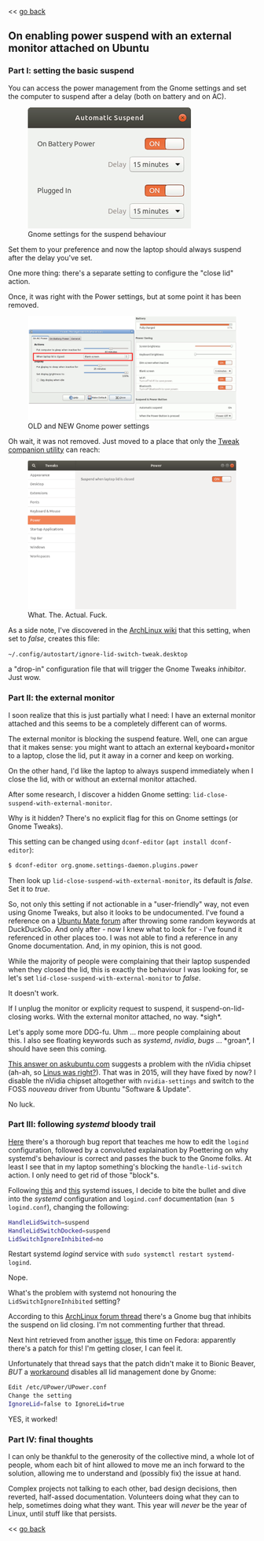 << [go back](/)

## On enabling power suspend with an external monitor attached on Ubuntu

### Part I: setting the basic suspend

You can access the power management from the Gnome settings and set the computer to suspend after a delay (both on battery and on AC).

<figure>
    <img src="/images/gnome_suspend.png">
    <figcaption>Gnome settings for the suspend behaviour</figcaption>
</figure>

Set them to your preference and now the laptop should always suspend after the delay you've set.

One more thing: there's a separate setting to configure the "close lid" action.

Once, it was right with the Power settings, but at some point it has been removed.

<figure>
    <img src="/images/gpm-prefs.png">
    <figcaption>OLD and NEW Gnome power settings</figcaption>
</figure>

Oh wait, it was not removed. Just moved to a place that only the [Tweak companion utility](https://wiki.gnome.org/Apps/Tweaks) can reach:

<figure>
    <img src="/images/gnome-tweaks-power.png">
    <figcaption>What. The. Actual. Fuck.</figcaption>
</figure>

As a side note, I've discovered in the [ArchLinux wiki](https://wiki.archlinux.org/index.php/GNOME#Configure_behaviour_on_lid_switch_close) that this setting, when set to _false_, creates this file:

`~/.config/autostart/ignore-lid-switch-tweak.desktop`

a "drop-in" configuration file that will trigger the Gnome Tweaks _inhibitor_. Just wow.

### Part II: the external monitor

I soon realize that this is just partially what I need: I have an external monitor attached and this seems to be a completely different can of worms.

The external monitor is blocking the suspend feature. Well, one can argue that it makes sense: you might want to attach an external keyboard+monitor to a laptop, close the lid, put it away in a corner and keep on working.

On the other hand, I'd like the laptop to always suspend immediately when I close the lid, with or without an external monitor attached.

After some research, I discover a hidden Gnome setting: `lid-close-suspend-with-external-monitor`.

Why is it hidden? There's no explicit flag for this on Gnome settings (or Gnome Tweaks).

This setting can be changed using `dconf-editor` (`apt install dconf-editor`):
``` bash
$ dconf-editor org.gnome.settings-daemon.plugins.power
```
Then look up `lid-close-suspend-with-external-monitor`, its default is *false*. Set it to *true*.

So, not only this setting if not actionable in a "user-friendly" way, not even using Gnome Tweaks, but also it looks to be undocumented. I've found a reference on a [Ubuntu Mate forum](https://ubuntu-mate.community/t/not-sleep-laptop-when-external-display-is-connected/16921) after throwing some random keywords at DuckDuckGo. And only after - now I knew what to look for - I've found it referenced in other places too. I was not able to find a reference in any Gnome documentation. And, in my opinion, this is not good.

While the majority of people were complaining that their laptop suspended when they closed the lid, this is exactly the behaviour I was looking for, se let's set `lid-close-suspend-with-external-monitor` to _false_.

It doesn't work.

If I unplug the monitor or explicity request to suspend, it suspend-on-lid-closing works. With the external monitor attached, no way. \*sigh\*.

Let's apply some more DDG-fu. Uhm ... more people complaining about this. I also see floating keywords such as _systemd_, _nvidia_, _bugs_ ... \*groan\*, I should have seen this coming.

[This answer on askubuntu.com](https://askubuntu.com/questions/613693/15-04-15-10-16-04-closing-lid-does-not-suspend-laptop-if-connected-to-extern/613773#613773) suggests a problem with the nVidia chipset (ah-ah, so [Linus was right?](https://www.youtube.com/watch?v=JbovJbKALzA)). That was in 2015, will they have fixed by now? I disable the nVidia chipset altogether with `nvidia-settings` and switch to the FOSS _nouveau_ driver from Ubuntu "Software & Update".

No luck.

### Part III: following _systemd_ bloody trail

[Here](https://github.com/systemd/systemd/issues/7137) there's a thorough bug report that teaches me how to edit the `logind` configuration, followed by a convoluted explaination by Poettering on why systemd's behaviour is correct and passes the buck to the Gnome folks. At least I see that in my laptop something's blocking the `handle-lid-switch` action. I only need to get rid of those "block"s.

Following [this](https://bugs.freedesktop.org/show_bug.cgi?id=76267) and [this]() systemd issues, I decide to bite the bullet and dive into the _systemd_ configuration and `logind.conf` documentation (`man 5 logind.conf`), changing the following:
``` bash
HandleLidSwitch=suspend
HandleLidSwitchDocked=suspend
LidSwitchIgnoreInhibited=no
```
Restart systemd _logind_ service with `sudo systemctl restart systemd-logind`.

Nope.

What's the problem with systemd not honouring the `LidSwitchIgnoreInhibited` setting?

According to this [ArchLinux forum thread](https://bbs.archlinux.org/viewtopic.php?pid=1735292#p1735292) there's a Gnome bug that inhibits the suspend on lid closing. I'm not commenting further that thread.

Next hint retrieved from another [issue](https://bugzilla.redhat.com/show_bug.cgi?id=1517967#c4), this time on Fedora: apparently there's a patch for this! I'm getting closer, I can feel it.

Unfortunately that thread says that the patch didn't make it to Bionic Beaver, *BUT* a [workaround](https://bugzilla.gnome.org/show_bug.cgi?id=788915#c10) disables all lid management done by Gnome:
``` bash
Edit /etc/UPower/UPower.conf
Change the setting
IgnoreLid=false to IgnoreLid=true
```

YES, it worked!

### Part IV: final thoughts

I can only be thankful to the generosity of the collective mind, a whole lot of people, whom each bit of hint allowed to move me an inch forward to the solution, allowing me to understand and (possibly fix) the issue at hand.

Complex projects not talking to each other, bad design decisions, then reverted, half-assed documentation. Volunteers doing what they can to help, sometimes doing what they want. This year will _never_ be the year of Linux, until stuff like that persists.


<< [go back](/)
